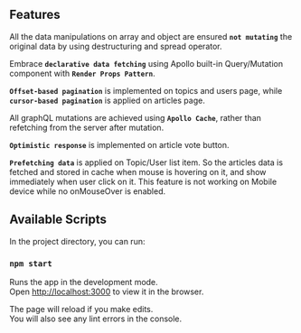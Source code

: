 ## Features

All the data manipulations on array and object are ensured **`not mutating`** the original data by using destructuring and spread operator.

Embrace **`declarative data fetching`** using Apollo built-in Query/Mutation component with **`Render Props Pattern`**.

**`Offset-based pagination`** is implemented on topics and users page, while **`cursor-based pagination`** is applied on articles page.

All graphQL mutations are achieved using **`Apollo Cache`**, rather than refetching from the server after mutation.

**`Optimistic response`** is implemented on article vote button.

**`Prefetching data`** is applied on Topic/User list item. So the articles data is fetched and stored in cache when mouse is hovering on it, and show immediately when user click on it. This feature is not working on Mobile device while no onMouseOver is enabled.

## Available Scripts

In the project directory, you can run:

### `npm start`

Runs the app in the development mode.<br>
Open [http://localhost:3000](http://localhost:3000) to view it in the browser.

The page will reload if you make edits.<br>
You will also see any lint errors in the console.

